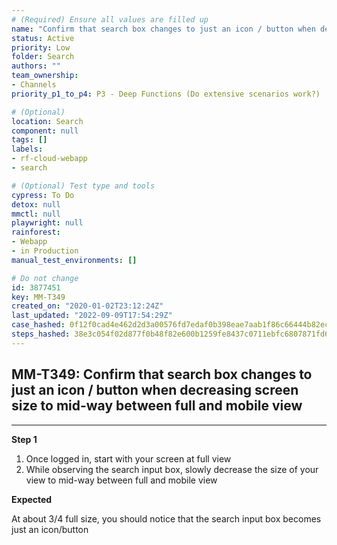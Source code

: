 ```yaml
---
# (Required) Ensure all values are filled up
name: "Confirm that search box changes to just an icon / button when decreasing screen size to mid-way between full and mobile view"
status: Active
priority: Low
folder: Search
authors: ""
team_ownership: 
- Channels
priority_p1_to_p4: P3 - Deep Functions (Do extensive scenarios work?)

# (Optional)
location: Search
component: null
tags: []
labels: 
- rf-cloud-webapp
- search

# (Optional) Test type and tools
cypress: To Do
detox: null
mmctl: null
playwright: null
rainforest: 
- Webapp
- in Production
manual_test_environments: []

# Do not change
id: 3877451
key: MM-T349
created_on: "2020-01-02T23:12:24Z"
last_updated: "2022-09-09T17:54:29Z"
case_hashed: 0f12f0cad4e462d2d3a00576fd7edaf0b398eae7aab1f86c66444b82ec30805a346824cff62040da5580d01482bd0ac6
steps_hashed: 38e3c054f02d877f0b48f82e600b1259fe8437c0711ebfc6807871fd62ec9bd88cb25ef425cb5ca21f2ccf99407b499d
---
```


<!-- (Auto-generated) Based on frontmatter's "key" and "name" -->

## MM-T349: Confirm that search box changes to just an icon / button when decreasing screen size to mid-way between full and mobile view

---

**Step 1**

1. Once logged in, start with your screen at full view
2. While observing the search input box, slowly decrease the size of your view to mid-way between full and mobile view

**Expected**

At about 3/4 full size, you should notice that the search input box becomes just an icon/button
